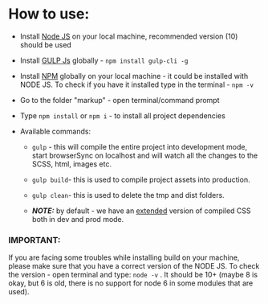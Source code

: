 # How to use:

- Install [Node JS](https://nodejs.org) on your local machine, recommended version (10) should be used

- Install [GULP Js](https://gulpjs.com/) globally - `npm install gulp-cli -g`

- Install [NPM](https://www.npmjs.com/get-npm) globally on your local machine - it could be installed with NODE JS. To check if you have it installed type in the terminal - `npm -v`

- Go to the folder "markup" - open terminal/command prompt

- Type `npm install` or `npm i` - to install all project dependencies

- Available commands:

  - `gulp` - this will compile the entire project into development mode, start browserSync on localhost and will watch all the changes to the SCSS, html, images etc.
  - `gulp build`- this is used to compile project assets into production.
  - `gulp clean`- this is used to delete the tmp and dist folders.

  - **_NOTE:_** by default - we have an [extended](https://github.com/sass/node-sass#outputstyle) version of compiled CSS both in dev and prod mode.

### **IMPORTANT:**

If you are facing some troubles while installing build on your machine, please make sure that you have a correct version of the NODE JS.
To check the version - open terminal and type: `node -v` . It should be 10+ (maybe 8 is okay, but 6 is old, there is no support for node 6 in some modules that are used).
